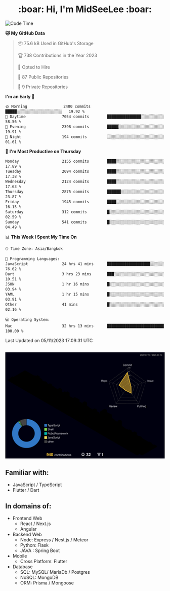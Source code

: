 <h1 align="center"> :boar: Hi, I'm MidSeeLee :boar:</h1>
 
<!--START_SECTION:waka-->
![Code Time](http://img.shields.io/badge/Code%20Time-1%2C089%20hrs%2014%20mins-blue)

**🐱 My GitHub Data** 

> 📦 75.6 kB Used in GitHub's Storage 
 > 
> 🏆 738 Contributions in the Year 2023
 > 
> 💼 Opted to Hire
 > 
> 📜 87 Public Repositories 
 > 
> 🔑 9 Private Repositories 
 > 
**I'm an Early 🐤** 

```text
🌞 Morning                2400 commits        █████░░░░░░░░░░░░░░░░░░░░   19.92 % 
🌆 Daytime                7054 commits        ███████████████░░░░░░░░░░   58.56 % 
🌃 Evening                2398 commits        █████░░░░░░░░░░░░░░░░░░░░   19.91 % 
🌙 Night                  194 commits         ░░░░░░░░░░░░░░░░░░░░░░░░░   01.61 % 
```
📅 **I'm Most Productive on Thursday** 

```text
Monday                   2155 commits        ████░░░░░░░░░░░░░░░░░░░░░   17.89 % 
Tuesday                  2094 commits        ████░░░░░░░░░░░░░░░░░░░░░   17.38 % 
Wednesday                2124 commits        ████░░░░░░░░░░░░░░░░░░░░░   17.63 % 
Thursday                 2875 commits        ██████░░░░░░░░░░░░░░░░░░░   23.87 % 
Friday                   1945 commits        ████░░░░░░░░░░░░░░░░░░░░░   16.15 % 
Saturday                 312 commits         █░░░░░░░░░░░░░░░░░░░░░░░░   02.59 % 
Sunday                   541 commits         █░░░░░░░░░░░░░░░░░░░░░░░░   04.49 % 
```


📊 **This Week I Spent My Time On** 

```text
🕑︎ Time Zone: Asia/Bangkok

💬 Programming Languages: 
JavaScript               24 hrs 41 mins      ███████████████████░░░░░░   76.62 % 
Dart                     3 hrs 23 mins       ███░░░░░░░░░░░░░░░░░░░░░░   10.51 % 
JSON                     1 hr 16 mins        █░░░░░░░░░░░░░░░░░░░░░░░░   03.94 % 
YAML                     1 hr 15 mins        █░░░░░░░░░░░░░░░░░░░░░░░░   03.91 % 
Other                    41 mins             █░░░░░░░░░░░░░░░░░░░░░░░░   02.16 % 

💻 Operating System: 
Mac                      32 hrs 13 mins      █████████████████████████   100.00 % 
```


 Last Updated on 05/11/2023 17:09:31 UTC
<!--END_SECTION:waka-->

##

![](./profile-3d-contrib/profile-night-rainbow.svg)

## Familiar with:
- JavaScript / TypeScript
- Flutter / Dart

## In domains of:
- Frontend Web
  - React / Next.js
  - Angular
- Backend Web
  - Node: Express / Nest.js / Meteor
  - Python: Flask
  - JAVA : Spring Boot
- Mobile
  - Cross Platform: Flutter
- Database
  - SQL: MySQL/ MariaDb / Postgres
  - NoSQL: MongoDB
  - ORM: Prisma / Mongoose
